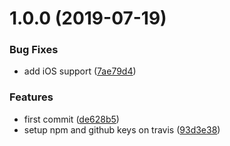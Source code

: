 # 1.0.0 (2019-07-19)


### Bug Fixes

* add iOS support ([7ae79d4](https://github.com/matteobad/detect-autofill/commit/7ae79d4))


### Features

* first commit ([de628b5](https://github.com/matteobad/detect-autofill/commit/de628b5))
* setup npm and github keys on travis ([93d3e38](https://github.com/matteobad/detect-autofill/commit/93d3e38))
